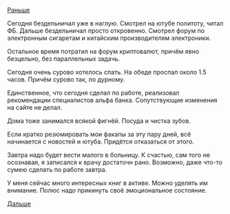 [Раньше](2018.06.18.md)

Сегодня бездельничал уже в наглую.
Смотрел на ютубе политоту, читал ФБ.
Дальше бездельничал просто откровенно. Смотрел форум по электронным сигаретам и китайским производителям электроники.

Остальное время потратил на форум криптовалют, причём явно безцельно, без параллельных задачь.

Сегодня очень сурово хотелось спать.
На обеде проспал около 1.5 часов. Причём сурово так, по дурному.

Единственное, что сегодня сделал по работе, реализовал рекомендации специалистов альфа банка. Сопутствующие изменения на сайте не делал.

Дома тоже занимался всякой фигнёй. Посуда и чистка зубов.

Если кратко резюмировать мои факапы за эту пару дней, всё начинается с новостей и ютуба. Придётся отказаться от этого.

Завтра надо будет вести малого в больницу. К счастью, сам того не осознавая, я записался к врачу достаточн рано. Возможно, даже что-то сумею сделать по работе завтра.

У меня сейчас много интересных книг в активе. Можно уделять им внимание. Полюс надо прикинуть своё эмоциональное состояние.

[Дальше](2018.06.20.md)